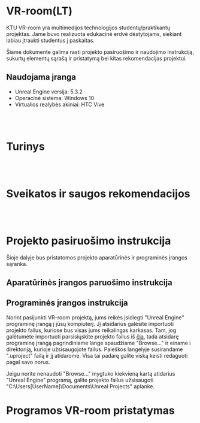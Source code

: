 # VR-room(LT)
KTU VR-room yra multimedijos technologijos studentų/praktikantų projektas. Jame buvo realizuota edukacinė erdvė dėstytojams, siekiant labiau įtraukti studentus į paskaitas. 

Šiame dokumente galima rasti projekto pasiruošimo ir naudojimo instrukciją, sukurtų elementų sąrašą ir pristatymą bei kitas rekomendacijas projektui.

## Naudojama įranga
- Unreal Engine versija: 5.3.2
- Operacinė sistema: Windows 10
- Virtualios realybės akiniai: HTC Vive

<br><br>

# Turinys

<br><br>

# Sveikatos ir saugos rekomendacijos


<br><br>

# Projekto pasiruošimo instrukcija

Šioje dalyje bus pristatomos projekto aparatūrinės ir programinės įrangos sąranka.

## Aparatūrinės įrangos paruošimo instrukcija

## Programinės įrangos instrukcija

Norint pasijunkti VR-room projektą, jums reikės įsidiegti "Unreal Engine" programinę įrangą į jūsų kompiuterį. Jį atsidarius galėsite importuoti projekto failus, kuriose bus visas jums reikalingas karkasas. Tam, jog galėtumėte importuoti parsisiųskite projekto failus iš [čia](https://blablablakurbusmusuprojektas.com), tada atsidarę programinę įrangą pagrindiniame lange spaudžiame "Browse..." ir einame i direktoriją, kurioje užsisaugojote failus. Paieškos langelyje susirandame ".uproject" failą ir jį atidarome. Visa tai padarę galite viską keisti redaguoti pagal savo norus.

Jeigu norite nenaudoti "Browse..." mygtuko kiekvieną kartą atidarius "Unreal Engine" programą, galite projekto failus užsisaugoti "C:\Users\[UserName]\Documents\Unreal Projects" aplanke.

# Programos VR-room pristatymas



